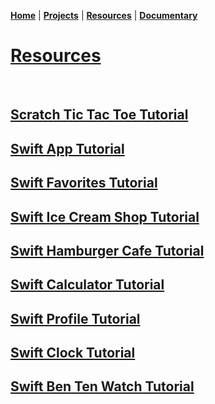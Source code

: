 **[Home](README.md)** | **[Projects](Projects.md)** | **[Resources](Resources.md)** | **[Documentary](Documentary.md)**

# **[Resources](https://drive.google.com/drive/folders/1p5AxCkzE-_u20Dovth-Wle09ownV2CCK?usp=drive_link)**

<br>

## [Scratch Tic Tac Toe Tutorial](https://drive.google.com/file/d/1gfkClsnsi_kvz91xjAdyCGXrz0tZLPny/view?usp=sharing)

## [Swift App Tutorial](https://drive.google.com/file/d/1V3elbn8_UBh9dNDeWAhdtWxGoYbjAoe-/view?usp=sharing)

## [Swift Favorites Tutorial](https://drive.google.com/file/d/17s3slei2xLLGBJNeC3e-VG8g7rzHtdGP/view?usp=sharing)

## [Swift Ice Cream Shop Tutorial](https://drive.google.com/file/d/19-bQ5AoxKJb7FXfRrewQ3X52dtdmbhka/view?usp=sharing)

## [Swift Hamburger Cafe Tutorial](https://drive.google.com/file/d/1MA8x95rPYzLWj-sucA0FIdrbKW3Iryoc/view?usp=sharing)

## [Swift Calculator Tutorial](https://drive.google.com/file/d/1ZEjma1byEGi2mIqcwui0J0XDDFChU4LS/view?usp=sharing)

## [Swift Profile Tutorial](https://drive.google.com/file/d/1nMW0OzAEId4sp92xF2HeOlpDCSWU51Iq/view?usp=sharing)

## [Swift Clock Tutorial](https://drive.google.com/file/d/1JS0MPhNb1noNHLS3qP8fWOLMggaVIMJv/view?usp=sharing)

## [Swift Ben Ten Watch Tutorial](https://drive.google.com/file/d/1SSmLzVopKC-WH3YJ7pXTg_ldFQTQ6gIi/view?usp=sharing)
